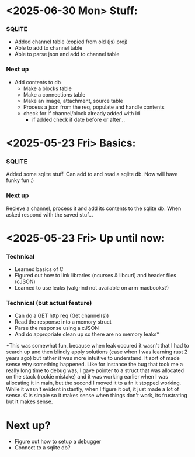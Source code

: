 # <2025-06-30 Mon> Stuff:
### SQLITE
- Added channel table (copied from old (js) proj)
- Able to add to channel table
- Able to parse json and add to channel table

### Next up
- Add contents to db
  - Make a blocks table
  - Make a connections table
  - Make an image, attachment, source table
  - Process a json from the req, populate and handle contents
  - check for if channel/block already added with id
	- if added check if date before or after...

# <2025-05-23 Fri> Basics:

### SQLITE
Added some sqlite stuff. Can add to and read a sqlite db. Now will have funky fun :)

### Next up
Recieve a channel, process it and add its contents to the sqlite db.
When asked respond with the saved stuf...

# <2025-05-23 Fri> Up until now:
 
### Technical
- Learned basics of C
- Figured out how to link libraries (ncurses & libcurl) and header files (cJSON)
- Learned to use leaks (valgrind not available on arm macbooks?)

### Technical (but actual feature)
- Can do a GET http req (Get channel(s))
- Read the response into a memory struct
- Parse the response using a cJSON
- And do appropriate clean up so there are no memory leaks*

*This was somewhat fun, because when leak occured it wasn't that I had to search up and then blindly apply solutions (case when I was learning rust 2 years ago) but rather it was more intuitive to understand. It sort of made sense why something happened. Like for instance the bug that took me a really long time to debug was, I gave pointer to a struct that was allocated on the stack (rookie mistake) and it was working earlier when I was allocating it in main, but the second I moved it to a fn it stopped working. While it wasn't evident instantly, when I figure it out, it just made a lot of sense. C is simple so it makes sense when things don't work, its frustrating but it makes sense.

# Next up?
- Figure out how to setup a debugger
- Connect to a sqlite db?
